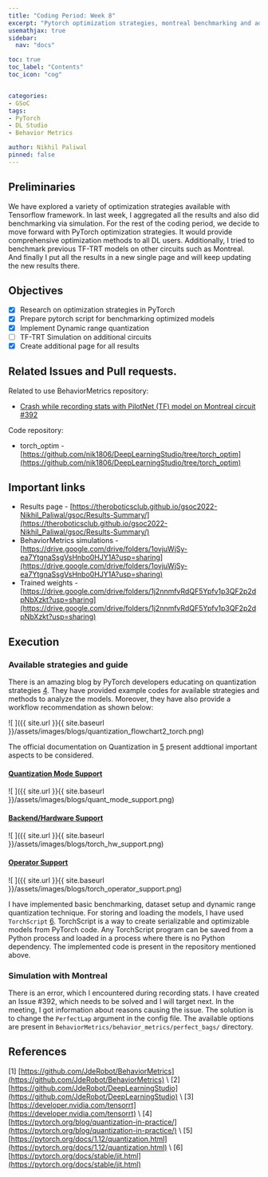 ```yaml
---
title: "Coding Period: Week 8"
excerpt: "Pytorch optimization strategies, montreal benchmarking and additional page"
usemathjax: true
sidebar:
  nav: "docs"

toc: true
toc_label: "Contents"
toc_icon: "cog"


categories:
- GSoC
tags:
- PyTorch
- DL Studio
- Behavior Metrics

author: Nikhil Paliwal
pinned: false
---
```



## Preliminaries

We have explored a variety of optimization strategies available with Tensorflow framework. In last week, I aggregated all the results and also did benchmarking via simulation. For the rest of the coding period, we decide to move forward with PyTorch optimization strategies. It would provide comprehensive optimization methods to all DL users. Additionally, I tried to benchmark previous TF-TRT models on other circuits such as Montreal. And finally I put all the results in a new single page and will keep updating the new results there.

## Objectives

- [X] Research on optimization strategies in PyTorch
- [X] Prepare pytorch script for benchmarking optimized models
- [X] Implement Dynamic range quantization
- [ ] TF-TRT Simulation on additional circuits
- [X] Create additional page for all results 

## Related Issues and Pull requests.

Related to use BehaviorMetrics repository:

* [Crash while recording stats with PilotNet (TF) model on Montreal circuit #392](https://github.com/JdeRobot/BehaviorMetrics/issues/392)

Code repository:

* torch_optim - [https://github.com/nik1806/DeepLearningStudio/tree/torch_optim](https://github.com/nik1806/DeepLearningStudio/tree/torch_optim)

## Important links

* Results page - [https://theroboticsclub.github.io/gsoc2022-Nikhil_Paliwal/gsoc/Results-Summary/](https://theroboticsclub.github.io/gsoc2022-Nikhil_Paliwal/gsoc/Results-Summary/)
* BehaviorMetrics simulations - [https://drive.google.com/drive/folders/1ovjuWjSy-ea7YtgnaSsgVsHnbo0HJY1A?usp=sharing](https://drive.google.com/drive/folders/1ovjuWjSy-ea7YtgnaSsgVsHnbo0HJY1A?usp=sharing)
* Trained weights - [https://drive.google.com/drive/folders/1j2nnmfvRdQF5Ypfv1p3QF2p2dpNbXzkt?usp=sharing](https://drive.google.com/drive/folders/1j2nnmfvRdQF5Ypfv1p3QF2p2dpNbXzkt?usp=sharing)

## Execution

### Available strategies and guide

There is an amazing blog by PyTorch developers educating on quantization strategies [4](https://pytorch.org/blog/quantization-in-practice/). They have provided example codes for available strategies and methods to analyze the models. Moreover, they have also provide a workflow recommendation as shown below:

![ ]({{ site.url }}{{ site.baseurl }}/assets/images/blogs/quantization_flowchart2_torch.png)

The official documentation on Quantization in [5](https://pytorch.org/docs/1.12/quantization.html) present addtional important aspects to be considered.

#### [Quantization Mode Support](https://pytorch.org/docs/1.12/quantization.html#quantization-mode-support)

![ ]({{ site.url }}{{ site.baseurl }}/assets/images/blogs/quant_mode_support.png)

#### [Backend/Hardware Support](https://pytorch.org/docs/1.12/quantization.html#backend-hardware-support)

![ ]({{ site.url }}{{ site.baseurl }}/assets/images/blogs/torch_hw_support.png)

#### [Operator Support](https://pytorch.org/docs/1.12/quantization.html#operator-support)

![ ]({{ site.url }}{{ site.baseurl }}/assets/images/blogs/torch_operator_support.png)


I have implemented basic benchmarking, dataset setup and dynamic range quantization technique. For storing and loading the models, I have used `TorchScript` [6](https://pytorch.org/docs/stable/jit.html). TorchScript is a way to create serializable and optimizable models from PyTorch code. Any TorchScript program can be saved from a Python process and loaded in a process where there is no Python dependency. The implemented code is present in the repository mentioned above.

### Simulation with Montreal

There is an error, which I encountered during recording stats. I have created an Issue #392, which needs to be solved and I will target next. In the meeting, I got information about reasons causing the issue. The solution is to change the `PerfectLap` argument in the config file. The available options are present in `BehaviorMetrics/behavior_metrics/perfect_bags/` directory.



## References

[1] [https://github.com/JdeRobot/BehaviorMetrics](https://github.com/JdeRobot/BehaviorMetrics) \\
[2] [https://github.com/JdeRobot/DeepLearningStudio](https://github.com/JdeRobot/DeepLearningStudio) \\
[3] [https://developer.nvidia.com/tensorrt](https://developer.nvidia.com/tensorrt) \\
[4] [https://pytorch.org/blog/quantization-in-practice/](https://pytorch.org/blog/quantization-in-practice/) \\
[5] [https://pytorch.org/docs/1.12/quantization.html](https://pytorch.org/docs/1.12/quantization.html) \\
[6] [https://pytorch.org/docs/stable/jit.html](https://pytorch.org/docs/stable/jit.html)